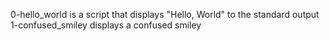 0-hello_world is a script that displays "Hello, World" to the standard output
1-confused_smiley displays a confused smiley
